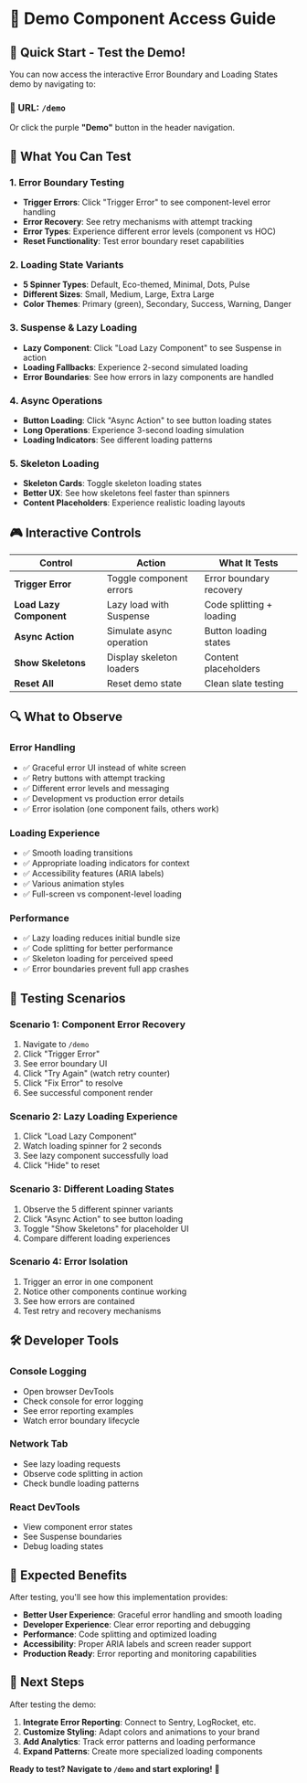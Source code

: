 # 🎯 Demo Component Access Guide

## 🚀 **Quick Start - Test the Demo!**

You can now access the interactive Error Boundary and Loading States demo by navigating to:

### **📍 URL: `/demo`**

Or click the purple **"Demo"** button in the header navigation.

## 🧪 **What You Can Test**

### **1. Error Boundary Testing**
- **Trigger Errors**: Click "Trigger Error" to see component-level error handling
- **Error Recovery**: See retry mechanisms with attempt tracking
- **Error Types**: Experience different error levels (component vs HOC)
- **Reset Functionality**: Test error boundary reset capabilities

### **2. Loading State Variants**
- **5 Spinner Types**: Default, Eco-themed, Minimal, Dots, Pulse
- **Different Sizes**: Small, Medium, Large, Extra Large
- **Color Themes**: Primary (green), Secondary, Success, Warning, Danger

### **3. Suspense & Lazy Loading**
- **Lazy Component**: Click "Load Lazy Component" to see Suspense in action
- **Loading Fallbacks**: Experience 2-second simulated loading
- **Error Boundaries**: See how errors in lazy components are handled

### **4. Async Operations**
- **Button Loading**: Click "Async Action" to see button loading states
- **Long Operations**: Experience 3-second loading simulation
- **Loading Indicators**: See different loading patterns

### **5. Skeleton Loading**
- **Skeleton Cards**: Toggle skeleton loading states
- **Better UX**: See how skeletons feel faster than spinners
- **Content Placeholders**: Experience realistic loading layouts

## 🎮 **Interactive Controls**

| Control | Action | What It Tests |
|---------|--------|---------------|
| **Trigger Error** | Toggle component errors | Error boundary recovery |
| **Load Lazy Component** | Lazy load with Suspense | Code splitting + loading |
| **Async Action** | Simulate async operation | Button loading states |
| **Show Skeletons** | Display skeleton loaders | Content placeholders |
| **Reset All** | Reset demo state | Clean slate testing |

## 🔍 **What to Observe**

### **Error Handling**
- ✅ Graceful error UI instead of white screen
- ✅ Retry buttons with attempt tracking
- ✅ Different error levels and messaging
- ✅ Development vs production error details
- ✅ Error isolation (one component fails, others work)

### **Loading Experience**
- ✅ Smooth loading transitions
- ✅ Appropriate loading indicators for context
- ✅ Accessibility features (ARIA labels)
- ✅ Various animation styles
- ✅ Full-screen vs component-level loading

### **Performance**
- ✅ Lazy loading reduces initial bundle size
- ✅ Code splitting for better performance
- ✅ Skeleton loading for perceived speed
- ✅ Error boundaries prevent full app crashes

## 📱 **Testing Scenarios**

### **Scenario 1: Component Error Recovery**
1. Navigate to `/demo`
2. Click "Trigger Error"
3. See error boundary UI
4. Click "Try Again" (watch retry counter)
5. Click "Fix Error" to resolve
6. See successful component render

### **Scenario 2: Lazy Loading Experience**
1. Click "Load Lazy Component"
2. Watch loading spinner for 2 seconds
3. See lazy component successfully load
4. Click "Hide" to reset

### **Scenario 3: Different Loading States**
1. Observe the 5 different spinner variants
2. Click "Async Action" to see button loading
3. Toggle "Show Skeletons" for placeholder UI
4. Compare different loading experiences

### **Scenario 4: Error Isolation**
1. Trigger an error in one component
2. Notice other components continue working
3. See how errors are contained
4. Test retry and recovery mechanisms

## 🛠️ **Developer Tools**

### **Console Logging**
- Open browser DevTools
- Check console for error logging
- See error reporting examples
- Watch error boundary lifecycle

### **Network Tab**
- See lazy loading requests
- Observe code splitting in action
- Check bundle loading patterns

### **React DevTools**
- View component error states
- See Suspense boundaries
- Debug loading states

## 🎉 **Expected Benefits**

After testing, you'll see how this implementation provides:

- **Better User Experience**: Graceful error handling and smooth loading
- **Developer Experience**: Clear error reporting and debugging
- **Performance**: Code splitting and optimized loading
- **Accessibility**: Proper ARIA labels and screen reader support
- **Production Ready**: Error reporting and monitoring capabilities

## 🚀 **Next Steps**

After testing the demo:

1. **Integrate Error Reporting**: Connect to Sentry, LogRocket, etc.
2. **Customize Styling**: Adapt colors and animations to your brand
3. **Add Analytics**: Track error patterns and loading performance
4. **Expand Patterns**: Create more specialized loading components

**Ready to test? Navigate to `/demo` and start exploring!** 🎯
